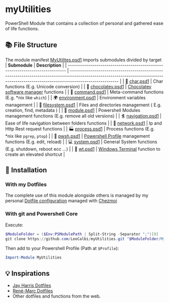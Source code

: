 # myUtilities

PowerShell Module that contains a collection of personal and gathered ease of life functions.

## :books: File Structure

The module manifest [MyUtilites.psd1](MyUtilities/1.0.0/MyUtilities.psd1) imports submodules divided by target
| **Submodule**                                                                 | **Description**                                                                                                                                                                      |
| ----------------------------------------------------------------------------- | ------------------------------------------------------------------------------------------------------------------------------------------------------------------------------------ |
| :newspaper: [char.psd1](MyUtilities/1.0.0/char.psm1)                          | Char functions (E.g. Unicode conversion)                                                                                                                                             |
| :chocolate_bar: [chocolatey.psd1](MyUtilities/1.0.0/chocolatey.psm1)          | [Chocolatey software manager](https://chocolatey.org/) functions                                                                                                                     |
| :speech_balloon: [command.psd1](MyUtilities/1.0.0/command.psm1)               | Meta-command functions (E.g. *nix like `which`)                                                                                                                                      |
| :earth_africa: [environment.psd1](MyUtilities/1.0.0/environment.psm1)         | Environment variables management                                                                                                                                                     |
| :open_file_folder: [filesystem.psd1](MyUtilities/1.0.0/filesystem.psm1)       | Files and directories management ( E.g. creation, find, metadata )                                                                                                                   |
| :notebook_with_decorative_cover: [module.psd1](MyUtilities/1.0.0/module.psm1) | Powershell Modules management functions (E.g. remove all old versions)                                                                                                               |
| :surfer: [navigation.psd1](MyUtilities/1.0.0/navigation.psm1)                 | Ease of life navigation between folders functions                                                                                                                                    |
| :satellite: [network.psd1](MyUtilities/1.0.0/network.psm1)                    | Ip and Http Rest request functions                                                                                                                                                   |
| :factory: [process.psd1](MyUtilities/1.0.0/process.psm1)                      | Process functions (E.g. *nix like `pgrep`, `ptop`)                                                                                                                                   |
| :space_invader: [pwsh.psd1](MyUtilities/1.0.0/pwsh.psm1)                      | [Powershell Profile](https://docs.microsoft.com/en-us/powershell/module/microsoft.powershell.core/about/about_profiles?view=powershell-7.1) management functions (E.g. edit, reload) |
| :computer: [system.psd1](MyUtilities/1.0.0/system.psm1)                       | General System functions (E.g. shutdown, reboot ecc ...)                                                                                                                             |
| :pushpin: [wt.psd1](MyUtilities/1.0.0/wt.psm1)                                | [Windows Terminal](https://github.com/microsoft/terminal) function to create an elevated shortcut                                                                                    |

## :tada: Installation


### With my Dotfiles

The complete use of this module alongside others is managed by my personal [Dotfile configuration](https://github.com/LeoCalbi/dotfiles) managed with [Chezmoi](https://www.chezmoi.io/)

### With git and Powershell Core

Execute:

```powershell
$ModuleFolder = ($Env:PSModulePath | Split-String -Separator ";")[0]
git clone https://github.com/LeoCalbi/myUtilities.git "$ModuleFolder/MyUtilities"
```

Then add to your Powershell Profile (Path at `$Profile`):

```powershell
Import-Module MyUtilities
```

## :bulb: Inspirations

* [Jay Harris Dotfiles](https://github.com/jayharris/dotfiles-windows)
* [René-Marc Dotfiles](https://github.com/renemarc/dotfiles)
* Other dotfiles and functions from the web.
